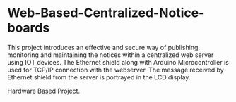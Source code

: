 # Web-Based-Centralized-Notice-boards
This project introduces an effective and secure way of publishing, monitoring and maintaining the notices within a centralized web server using IOT devices. The Ethernet shield along with Arduino Microcontroller is used for TCP/IP connection with the webserver. The message received by Ethernet shield from the server is portrayed in the LCD display. 

Hardware Based Project.
